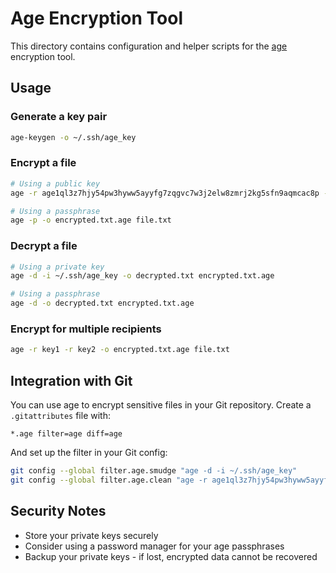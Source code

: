 # Age Encryption Tool

This directory contains configuration and helper scripts for the [age](https://github.com/FiloSottile/age) encryption tool.

## Usage

### Generate a key pair

```bash
age-keygen -o ~/.ssh/age_key
```

### Encrypt a file

```bash
# Using a public key
age -r age1ql3z7hjy54pw3hyww5ayyfg7zqgvc7w3j2elw8zmrj2kg5sfn9aqmcac8p -o encrypted.txt.age file.txt

# Using a passphrase
age -p -o encrypted.txt.age file.txt
```

### Decrypt a file

```bash
# Using a private key
age -d -i ~/.ssh/age_key -o decrypted.txt encrypted.txt.age

# Using a passphrase
age -d -o decrypted.txt encrypted.txt.age
```

### Encrypt for multiple recipients

```bash
age -r key1 -r key2 -o encrypted.txt.age file.txt
```

## Integration with Git

You can use age to encrypt sensitive files in your Git repository. Create a `.gitattributes` file with:

```gitattributes
*.age filter=age diff=age
```

And set up the filter in your Git config:

```bash
git config --global filter.age.smudge "age -d -i ~/.ssh/age_key"
git config --global filter.age.clean "age -r age1ql3z7hjy54pw3hyww5ayyfg7zqgvc7w3j2elw8zmrj2kg5sfn9aqmcac8p"
```

## Security Notes

- Store your private keys securely
- Consider using a password manager for your age passphrases
- Backup your private keys - if lost, encrypted data cannot be recovered
